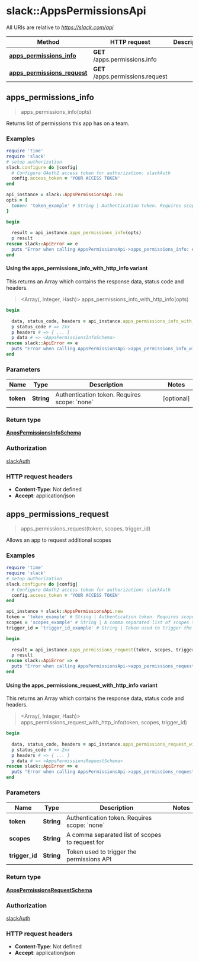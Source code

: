 # slack::AppsPermissionsApi

All URIs are relative to *https://slack.com/api*

| Method | HTTP request | Description |
| ------ | ------------ | ----------- |
| [**apps_permissions_info**](AppsPermissionsApi.md#apps_permissions_info) | **GET** /apps.permissions.info |  |
| [**apps_permissions_request**](AppsPermissionsApi.md#apps_permissions_request) | **GET** /apps.permissions.request |  |


## apps_permissions_info

> <AppsPermissionsInfoSchema> apps_permissions_info(opts)



Returns list of permissions this app has on a team.

### Examples

```ruby
require 'time'
require 'slack'
# setup authorization
slack.configure do |config|
  # Configure OAuth2 access token for authorization: slackAuth
  config.access_token = 'YOUR ACCESS TOKEN'
end

api_instance = slack::AppsPermissionsApi.new
opts = {
  token: 'token_example' # String | Authentication token. Requires scope: `none`
}

begin
  
  result = api_instance.apps_permissions_info(opts)
  p result
rescue slack::ApiError => e
  puts "Error when calling AppsPermissionsApi->apps_permissions_info: #{e}"
end
```

#### Using the apps_permissions_info_with_http_info variant

This returns an Array which contains the response data, status code and headers.

> <Array(<AppsPermissionsInfoSchema>, Integer, Hash)> apps_permissions_info_with_http_info(opts)

```ruby
begin
  
  data, status_code, headers = api_instance.apps_permissions_info_with_http_info(opts)
  p status_code # => 2xx
  p headers # => { ... }
  p data # => <AppsPermissionsInfoSchema>
rescue slack::ApiError => e
  puts "Error when calling AppsPermissionsApi->apps_permissions_info_with_http_info: #{e}"
end
```

### Parameters

| Name | Type | Description | Notes |
| ---- | ---- | ----------- | ----- |
| **token** | **String** | Authentication token. Requires scope: &#x60;none&#x60; | [optional] |

### Return type

[**AppsPermissionsInfoSchema**](AppsPermissionsInfoSchema.md)

### Authorization

[slackAuth](../README.md#slackAuth)

### HTTP request headers

- **Content-Type**: Not defined
- **Accept**: application/json


## apps_permissions_request

> <AppsPermissionsRequestSchema> apps_permissions_request(token, scopes, trigger_id)



Allows an app to request additional scopes

### Examples

```ruby
require 'time'
require 'slack'
# setup authorization
slack.configure do |config|
  # Configure OAuth2 access token for authorization: slackAuth
  config.access_token = 'YOUR ACCESS TOKEN'
end

api_instance = slack::AppsPermissionsApi.new
token = 'token_example' # String | Authentication token. Requires scope: `none`
scopes = 'scopes_example' # String | A comma separated list of scopes to request for
trigger_id = 'trigger_id_example' # String | Token used to trigger the permissions API

begin
  
  result = api_instance.apps_permissions_request(token, scopes, trigger_id)
  p result
rescue slack::ApiError => e
  puts "Error when calling AppsPermissionsApi->apps_permissions_request: #{e}"
end
```

#### Using the apps_permissions_request_with_http_info variant

This returns an Array which contains the response data, status code and headers.

> <Array(<AppsPermissionsRequestSchema>, Integer, Hash)> apps_permissions_request_with_http_info(token, scopes, trigger_id)

```ruby
begin
  
  data, status_code, headers = api_instance.apps_permissions_request_with_http_info(token, scopes, trigger_id)
  p status_code # => 2xx
  p headers # => { ... }
  p data # => <AppsPermissionsRequestSchema>
rescue slack::ApiError => e
  puts "Error when calling AppsPermissionsApi->apps_permissions_request_with_http_info: #{e}"
end
```

### Parameters

| Name | Type | Description | Notes |
| ---- | ---- | ----------- | ----- |
| **token** | **String** | Authentication token. Requires scope: &#x60;none&#x60; |  |
| **scopes** | **String** | A comma separated list of scopes to request for |  |
| **trigger_id** | **String** | Token used to trigger the permissions API |  |

### Return type

[**AppsPermissionsRequestSchema**](AppsPermissionsRequestSchema.md)

### Authorization

[slackAuth](../README.md#slackAuth)

### HTTP request headers

- **Content-Type**: Not defined
- **Accept**: application/json

